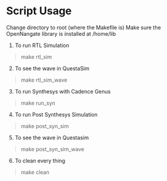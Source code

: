 Script Usage
========================
Change directory to root (where the Makefile is)
Make sure the OpenNangate library is installed at /home/lib
1. To run RTL Simulation
> make rtl_sim
2. To see the wave in QuestaSim
> make rtl_sim_wave
3. To run Synthesys with Cadence Genus
> make run_syn
4. To run Post Synthesys Simulation
> make post_syn_sim
5. To see the wave in Questasim
> make post_syn_sim_wave
6. To clean every thing
> make clean